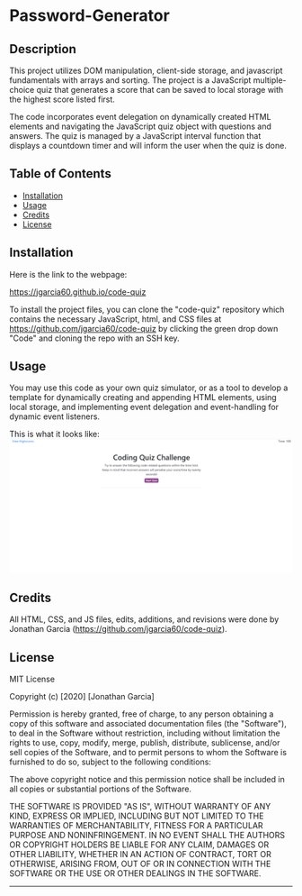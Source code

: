 # Password-Generator

## Description 

This project utilizes DOM manipulation, client-side storage, and javascript fundamentals with arrays and sorting. The project is a JavaScript multiple-choice quiz that generates a score that can be saved to local storage with the highest score listed first. 

The code incorporates event delegation on dynamically created HTML elements and navigating the JavaScript quiz object with questions and answers. The quiz is managed by a JavaScript interval function that displays a countdown timer and will inform the user when the quiz is done.

## Table of Contents 

* [Installation](#installation)
* [Usage](#usage)
* [Credits](#credits)
* [License](#license)


## Installation

Here is the link to the webpage:

https://jgarcia60.github.io/code-quiz 

To install the project files, you can clone the "code-quiz" repository which contains the necessary JavaScript, html, and CSS files at https://github.com/jgarcia60/code-quiz by clicking the green drop down "Code" and cloning the repo with an SSH key.  


## Usage 

You may use this code as your own quiz simulator, or as a tool to develop a template for dynamically creating and appending HTML elements, using local storage, and implementing event delegation and event-handling for dynamic event listeners.

This is what it looks like:
![screenshot](./code-quiz.png)


## Credits

All HTML, CSS, and JS files, edits, additions, and revisions were done by Jonathan Garcia (https://github.com/jgarcia60/code-quiz). 

## License

MIT License

Copyright (c) [2020] [Jonathan Garcia]

Permission is hereby granted, free of charge, to any person obtaining a copy
of this software and associated documentation files (the "Software"), to deal
in the Software without restriction, including without limitation the rights
to use, copy, modify, merge, publish, distribute, sublicense, and/or sell
copies of the Software, and to permit persons to whom the Software is
furnished to do so, subject to the following conditions:

The above copyright notice and this permission notice shall be included in all
copies or substantial portions of the Software.

THE SOFTWARE IS PROVIDED "AS IS", WITHOUT WARRANTY OF ANY KIND, EXPRESS OR
IMPLIED, INCLUDING BUT NOT LIMITED TO THE WARRANTIES OF MERCHANTABILITY,
FITNESS FOR A PARTICULAR PURPOSE AND NONINFRINGEMENT. IN NO EVENT SHALL THE
AUTHORS OR COPYRIGHT HOLDERS BE LIABLE FOR ANY CLAIM, DAMAGES OR OTHER
LIABILITY, WHETHER IN AN ACTION OF CONTRACT, TORT OR OTHERWISE, ARISING FROM,
OUT OF OR IN CONNECTION WITH THE SOFTWARE OR THE USE OR OTHER DEALINGS IN THE
SOFTWARE.


---